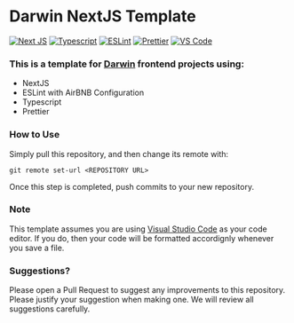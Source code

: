 # Darwin NextJS Template

[![Next JS](https://img.shields.io/badge/next.js-000000?style=for-the-badge&logo=nextdotjs&logoColor=white)](https://nextjs.org)
[![Typescript](https://img.shields.io/badge/TypeScript-007ACC?style=for-the-badge&logo=typescript&logoColor=white)](https://www.typescriptlang.org/)
[![ESLint](https://img.shields.io/badge/eslint-3A33D1?style=for-the-badge&logo=eslint&logoColor=white)](https://eslint.org/)
[![Prettier](https://img.shields.io/badge/prettier-1A2C34?style=for-the-badge&logo=prettier&logoColor=F7BA3E)](https://prettier.io/)
[![VS Code](https://img.shields.io/badge/Visual_Studio_Code-0078D4?style=for-the-badge&logo=visual%20studio%20code&logoColor=white)](https://code.visualstudio.com/)

### This is a template for [Darwin](https://darwin.agency) frontend projects using:

- NextJS
- ESLint with AirBNB Configuration
- Typescript
- Prettier

### How to Use

Simply pull this repository, and then change its remote with:

```
git remote set-url <REPOSITORY URL>
```

Once this step is completed, push commits to your new repository.

### Note

This template assumes you are using [Visual Studio Code](https://code.visualstudio.com/) as your code editor. If you do, then your code will be formatted accordignly whenever you save a file.

### Suggestions?

Please open a Pull Request to suggest any improvements to this repository. Please justify your suggestion when making one. We will review all suggestions carefully.
